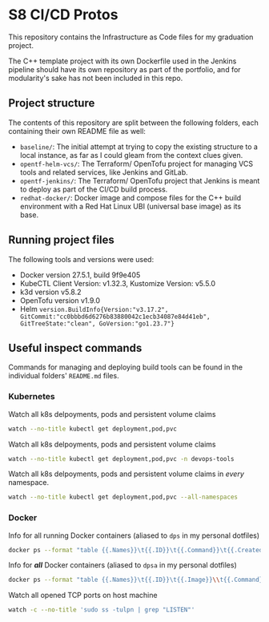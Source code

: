 # S8 CI/CD Protos
This repository contains the Infrastructure as Code files for my graduation project. 

The C++ template project with its own Dockerfile used in the Jenkins pipeline should have its own repository as part of the portfolio, and for modularity's sake has not been included in this repo.
## Project structure


The contents of this repository are split between the following folders, each containing their own README file as well:
- ``baseline/``: The initial attempt at trying to copy the existing structure to a local instance, as far as I could gleam from the context clues given.
- ``opentf-helm-vcs/``: The Terraform/ OpenTofu project for managing VCS tools and related services, like Jenkins and GitLab.
- ``opentf-jenkins/``: The Terraform/ OpenTofu project that Jenkins is meant to deploy as part of the CI/CD build process.
- ``redhat-docker/``: Docker image and compose files for the C++ build environment with a Red Hat Linux UBI (universal base image) as its base.

## Running project files

The following tools and versions were used:
- Docker version 27.5.1, build 9f9e405
- KubeCTL Client Version: v1.32.3, Kustomize Version: v5.5.0
- k3d version v5.8.2
- OpenTofu version v1.9.0
- Helm ``version.BuildInfo{Version:"v3.17.2", GitCommit:"cc0bbbd6d6276b83880042c1ecb34087e84d41eb", GitTreeState:"clean", GoVersion:"go1.23.7"}``

## Useful inspect commands
Commands for managing and deploying build tools can be found in the individual folders' ``README.md`` files.
### Kubernetes
Watch all k8s delpoyments, pods and persistent volume claims
```sh
watch --no-title kubectl get deployment,pod,pvc
```
Watch all k8s delpoyments, pods and persistent volume claims
```sh
watch --no-title kubectl get deployment,pod,pvc -n devops-tools
```
Watch all k8s delpoyments, pods and persistent volume claims in *every* namespace.
```sh
watch --no-title kubectl get deployment,pod,pvc --all-namespaces
```
### Docker
Info for all running Docker containers (aliased to ``dps`` in my personal dotfiles)
```sh
docker ps --format "table {{.Names}}\t{{.ID}}\t{{.Command}}\t{{.CreatedAt}}"
```
Info for ***all*** Docker containers (aliased to ``dpsa`` in my personal dotfiles)
```sh
docker ps --format "table {{.Names}}\t{{.ID}}\t{{.Image}}\\t{{.Command}}\t{{.CreatedAt}}\t{{.Status}}" -a
```
Watch all opened TCP ports on host machine
```sh
watch -c --no-title 'sudo ss -tulpn | grep "LISTEN"'
```
